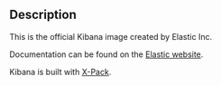 ## Description

This is the official Kibana image created by Elastic Inc.

Documentation can be found on the [Elastic website](https://www.elastic.co/guide/en/kibana/current/docker.html).

Kibana is built with [X-Pack](https://www.elastic.co/guide/en/x-pack/current/index.html).
